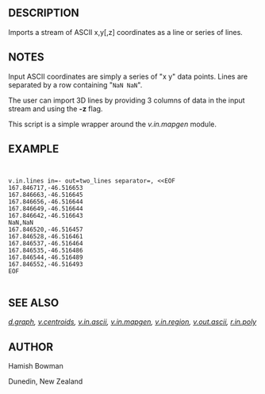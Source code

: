 
## DESCRIPTION

Imports a stream of ASCII x,y[,z] coordinates as a line or series of lines.

## NOTES

Input ASCII coordinates are simply a series of "x y" data points.
Lines are separated by a row containing "`NaN NaN`".

The user can import 3D lines by providing 3 columns of data in the input
stream and using the **-z** flag.

This script is a simple wrapper around the *v.in.mapgen* module.

## EXAMPLE

```


v.in.lines in=- out=two_lines separator=, <<EOF
167.846717,-46.516653
167.846663,-46.516645
167.846656,-46.516644
167.846649,-46.516644
167.846642,-46.516643
NaN,NaN
167.846520,-46.516457
167.846528,-46.516461
167.846537,-46.516464
167.846535,-46.516486
167.846544,-46.516489
167.846552,-46.516493
EOF


```

## SEE ALSO

*[d.graph](d.graph.html),
[v.centroids](v.centroids.html),
[v.in.ascii](v.in.ascii.html),
[v.in.mapgen](v.in.mapgen.html),
[v.in.region](v.in.region.html),
[v.out.ascii](v.out.ascii.html),
[r.in.poly](r.in.poly.html)*

## AUTHOR

Hamish Bowman

Dunedin, New Zealand
